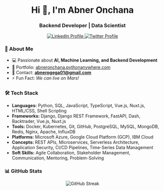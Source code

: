 <h1 align="center">Hi 👋, I'm Abner Onchana</h1>
<h3 align="center">Backend Developer | Data Scientist</h3>

<p align="center">
  <a href="https://www.linkedin.com/in/abner-onchana/" target="_blank">
    <img src="https://img.shields.io/badge/LinkedIn-Abner%20Onchana-blue?style=for-the-badge&logo=linkedin" alt="LinkedIn Profile" />
  </a>
  <a href="https://twitter.com/abner_company" target="_blank">
    <img src="https://img.shields.io/badge/Twitter-%40abner_company-blue?style=for-the-badge&logo=twitter" alt="Twitter Profile" />
  </a>
</p>

### 🚀 About Me
- 💻 Passionate about **AI, Machine Learning, and Backend Development**  
- 🔗 Portfolio: [abneronchana.pythonanywhere.com](https://abneronchana.pythonanywhere.com/)  
- 📩 Contact: **abnerogega01@gmail.com**  
- ⚡ Fun Fact: *We can live on Mars!*  

### 🛠️ Tech Stack

- **Languages:** Python, SQL, JavaScript, TypeScript, Vue.js, Nuxt.js, HTML/CSS, Shell Scripting  
- **Frameworks:** Django, Django REST Framework, FastAPI, Dash, Backtrader, Vue.js, Nuxt.js  
- **Tools:** Docker, Kubernetes, Git, GitHub, PostgreSQL, MySQL, MongoDB, Redis, Nginx, Apache, InfluxDB  
- **Platforms:** Microsoft Azure, Google Cloud Platform (GCP), IBM Cloud  
- **Concepts:** REST APIs, Microservices, Serverless Architecture, Application Security, CI/CD Pipelines, Time-Series Data Management  
- **Soft Skills:** Agile Collaboration, Stakeholder Management, Communication, Mentoring, Problem-Solving  

### 📊 GitHub Stats
<p align="center">
  
  <img src="https://github-readme-streak-stats.herokuapp.com/?user=onchana01&theme=github_dark" alt="GitHub Streak" />
</p>
